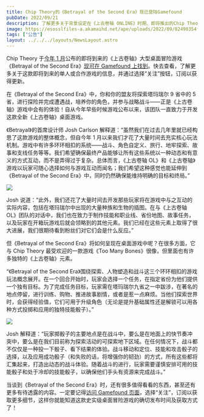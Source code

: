 ```yaml
---
title: Chip Theory的《Betrayal of the Second Era》现已登陆Gamefound
pubDate: 2022/09/21
description: 了解更多关于背景设定在《上古卷轴 ONLINE》时期、即将推出的Chip Theory史诗级桌面游戏的信息。
image: https://esosslfiles-a.akamaihd.net/ape/uploads/2022/09/82498354f2fc4ea33caf649d78c521b8.jpg
tags: ["公告"]
layout: ../../../layouts/NewsLayout.astro
---
```


Chip Theory 于[今年 1 月](https://www.elderscrollsonline.com/en-us/news/post/61609)公布的即将到来的《上古卷轴》大型桌面冒险游戏《Betrayal of the
Second
Era》[现可在 Gamefound 上找到](https://gamefound.com/projects/chip-theory-games/the-elder-scrolls)。快去查看，了解更多关于这款即将到来的单人或合作游戏的信息，并通过选择“关注”按钮，订阅以获得更新。

在《Betrayal of the Second Era》中，你和你的盟友将探索塔玛瑞尔 9 省中的 5
省，进行探险并完成遭遇战，培养你的角色，并参与战略战斗——正是《上古卷轴》游戏中会有的体验！自从今年早些时候游戏公布以来，该团队一直致力于开发这款全新《上古卷轴》桌面游戏。

《Betrayal》的首席设计师 Josh Carlson 解释道：“虽然我们在过去几年里就已经构思了这款游戏的整体概念，但自今年 1
月以来我们才花了大量时间去充实核心玩法机制。游戏中有许多环环相扣的系统——战斗、角色自定义、旅行、地牢探索、故事和支线任务等等。我们希望确保最终产品能够让所有这些系统以一种动态和有意义的方式互动，而不是弄得过于复杂。总体而言，《上古卷轴
OL》和《上古卷轴》游戏以玩家可随心选择如何与游戏互动而闻名；我们希望这种感觉也能延伸到《Betrayal of the Second Era》中，同时仍然确保能维持明确的目标和终局。”

![](https://esosslfiles-a.akamaihd.net/ape/uploads/2022/09/63dffc674054ce39760afb4d2a9bc135.png)

Josh 说道：“此外，我们还花了大量时间去开发那些玩家将在游戏中与之互动的实际内容，包括在塔玛瑞尔中出现的大量种族和生物的插图。在与《上古卷轴
OL》团队的对话中，我们也在致力于制作技能和职业线、省份地图、故事任务，以及玩家在开箱玩游戏后就会领略到的其他元素。我们已经在这些元素上取得了很大进展，我们很期待看到粉丝们对它们会是什么反应。”

但《Betrayal of the Second Era》将如何呈现在桌面游戏中呢？在很多方面，它与 Chip Theory 最受欢迎的一款游戏《Too Many Bones》很像，但里面也有许多独特的《上古卷轴》元素。

“《Betrayal of the Second
Era》围绕探索、人物塑造和战斗这三个环环相扣的游戏玩法概念展开。在一个回合开始时，玩家会选择一个任务，在指定省份为他们提供一个独有目标。为了完成任务目标，玩家需在塔玛瑞尔九省之一中跋涉，在著名的地点停留，进行训练、购物、推进故事剧情，或者是惹一点麻烦。当他们探索世界时，会获得经验值，它们可用于升级角色（无论是提升基础属性还是解锁可以用各种方式投掷和应用的独特技能骰子）。”

![](https://esosslfiles-a.akamaihd.net/ape/uploads/2022/09/98192c6d3ee7678a8450c547c29bd6db.png)

Josh
解释道：“玩家掷骰子的主要地点是在战斗中，要么是在地面上的快节奏冲突中，要么是在我们目前称为探索活动的可探索地下区域。在任何情况下，战斗都不仅仅是一种投一下骰子、看下结果的体验。战斗移动和定位、技能和攻击骰子的选择，以及应用成功骰子（和失败的话，将增强你的韧劲）的方式，所有这些都将汇集起来，打造出动态的战斗体验。随着战斗的进行，玩家需要谨慎安排可用的技能骰子和处于冷却的技能骰子，以确保他们手头有资源来完成战斗。”

当谈到《Betrayal of the Second
Era》时，还有很多值得看看的东西，甚至还有更多有待透露的内容。一定要记得[访问 Gamefound 页面](https://gamefound.com/projects/chip-theory-games/the-elder-scrolls)，选择“关注”，订阅以获取更多细节，这样你就能知道这款史实级桌面冒险游戏的确切发布时间及获取方式了！
